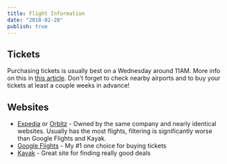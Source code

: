 ```yaml
---
title: Flight Information
date: "2018-02-28"
publish: true
---
```


## Tickets

Purchasing tickets is usually best on a Wednesday around 11AM. More info on this in [this article](https://www.nerdwallet.com/blog/finance/best-time-to-buy-plane-tickets/). Don't forget to check nearby airports and to buy your tickets at least a couple weeks in advance!

## Websites

- [Expedia](https://expedia.com) or [Orbitz](https://orbitz.com) - Owned by the same company and nearly identical websites. Usually has the most flights, filtering is significantly worse than Google Flights and Kayak.
- [Google Flights](https://flights.google.com) - My #1 one choice for buying tickets
- [Kayak](https://kayak.com) - Great site for finding really good deals
